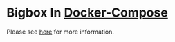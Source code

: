 # Bigbox In [Docker-Compose](https://docs.docker.com/compose/)


Please see [here](http://sunlab.org/teaching/cse6250/spring2019/env/env-docker-compose.html#official-guides) for more information.

